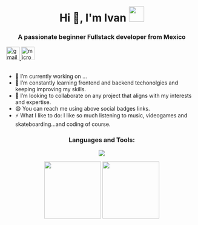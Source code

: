 <h1 align="center">Hi 👋, I'm Ivan <img height="40" src="https://emoji.gg/assets/emoji/7333-parrotdance.gif"></h1>
<h3 align="center">A passionate beginner Fullstack developer from Mexico</h3>

<div>
  <a href="mailto:ivanugs@icloud.com" target="_blank">
    <img
      height="35"
      alt="gmail logo"
      src="https://img.shields.io/static/v1?message=Email&logo=gmail&label=&color=A084DC&logoColor=white&labelColor=&style=for-the-badge"
    />
  </a>
  <a href="https://vanxgse.vercel.app" target="_blank">
    <img
      height="35"
      alt="microsoft-outlook logo"
      src="https://img.shields.io/static/v1?message=Website&logo=microsoft-outlook&label=&color=7F167F&logoColor=white&labelColor=&style=for-the-badge"
    />
  </a>
</div>

<br/>

- 🔭 I’m currently working on ...
- 🌱 I’m constantly learning frontend and backend techonolgies and keeping improving my skills.
- 👯 I’m looking to collaborate on any project that aligns with my interests and expertise.
- 😄 You can reach me using above social badges links.
- ⚡ What I like to do: I like so much listening to music, videogames and skateboarding...and coding of course.

<h3 align="center">Languages and Tools:</h3>

<p align="center">
  <a href="https://skillicons.dev">
    <img src="https://skillicons.dev/icons?i=arduino,astro,bash,bootstrap,bun,cs,css,dotnet,docker,figma,firebase,git,github,html,js,jquery,laravel,mongodb,mysql,nodejs,npm,php,pnpm,postgres,postman,py,raspberrypi,react,sqlite,tailwind,visualstudio,vscode,wordpress" />
  </a>
</p>

<p align= "center">
  <img height= "150" src="https://github-readme-stats.vercel.app/api?username=ivanugs&theme=react&show_icons=true&include_all_commits=true" />
  <img height= "150" src="https://github-readme-stats.vercel.app/api/top-langs/?username=ivanugs&theme=react&layout=compact" />
</p>
